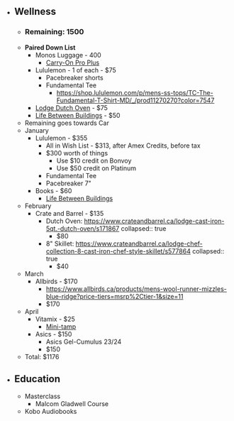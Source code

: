 - ## Wellness
	- ### Remaining: 1500
	- **Paired Down List**
		- Monos Luggage - 400
			- [Carry-On Pro Plus](https://monos.com/products/carry-on-pro-plus?variant=31756300157002)
		- Lululemon - 1 of each - $75
			- Pacebreaker shorts
			- Fundamental Tee
				- https://shop.lululemon.com/p/mens-ss-tops/TC-The-Fundamental-T-Shirt-MD/_/prod11270270?color=7547
		- [Lodge Dutch Oven](https://www.amazon.ca/Lodge-L8DOL3-Handles-Pre-Seasoned-5-Quart/dp/B00063RWYI/ref=sr_1_3?gclid=CjwKCAiAkrWdBhBkEiwAZ9cdcMf2jL7FX4Kpa4U3vwK_E5e7JLRv9hs85MzVqanPjPTyN7-cJMjPCBoCrSsQAvD_BwE&hvadid=208446474942&hvdev=c&hvlocphy=9061009&hvnetw=g&hvqmt=e&hvrand=14105035796914527533&hvtargid=kwd-314970929890&hydadcr=21266_9444707&keywords=lodge%2Bcast-iron%2Bdutch%2Boven&qid=1672341302&sr=8-3&th=1) - $75
		- [Life Between Buildings](https://www.amazon.ca/Life-Between-Buildings-Using-Public/dp/1597268275/ref=sr_1_1?crid=3BGP9V98VXRQE&keywords=Life+between+buildings&qid=1672272918&sprefix=life+between+buildings%2Caps%2C90&sr=8-1) - $50
	- Remaining goes towards Car
	- January
		- Lululemon - $355
			- All in Wish List - $313, after Amex Credits, before tax
			- $300 worth of things
				- Use $10 credit on Bonvoy
				- Use $50 credit on Platinum
			- Fundamental Tee
			- Pacebreaker 7"
		- Books - $60
			- [Life Between Buildings](https://www.amazon.ca/Life-Between-Buildings-Using-Public/dp/1597268275/ref=sr_1_1?crid=3BGP9V98VXRQE&keywords=Life+between+buildings&qid=1672272918&sprefix=life+between+buildings%2Caps%2C90&sr=8-1)
	- February
		- Crate and Barrel - $135
			- Dutch Oven: https://www.crateandbarrel.ca/lodge-cast-iron-5qt.-dutch-oven/s171867
			  collapsed:: true
				- $80
			- 8" Skillet: https://www.crateandbarrel.ca/lodge-chef-collection-8-cast-iron-chef-style-skillet/s577864
			  collapsed:: true
				- $40
	- March
		- Allbirds - $170
			- https://www.allbirds.ca/products/mens-wool-runner-mizzles-blue-ridge?price-tiers=msrp%2Ctier-1&size=11
			- $170
	- April
		- Vitamix - $25
			- [Mini-tamp](https://www.vitamix.com/ca/en_us/shop/accessories/mini-tamper)
		- Asics - $150
			- Asics Gel-Cumulus 23/24
			- $150
	- Total: $1176
- ## Education
	- Masterclass
		- Malcom Gladwell Course
	- Kobo Audiobooks